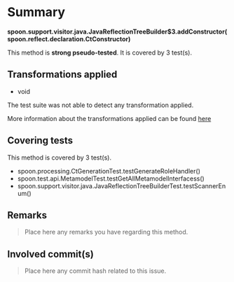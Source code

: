 # Summary
**spoon.support.visitor.java.JavaReflectionTreeBuilder$3.addConstructor(spoon.reflect.declaration.CtConstructor)**

This method is **strong pseudo-tested**.
It is covered by 3 test(s). 


## Transformations applied

- void


The test suite was not able to detect any transformation applied.

More information about the transformations applied can be found [here](https://github.com/STAMP-project/pitest-descartes)

## Covering tests
This method is covered by 3 test(s).
* spoon.processing.CtGenerationTest.testGenerateRoleHandler()
* spoon.test.api.MetamodelTest.testGetAllMetamodelInterfacess()
* spoon.support.visitor.java.JavaReflectionTreeBuilderTest.testScannerEnum()


## Remarks
> Place here any remarks you have regarding this method.

## Involved commit(s)

> Place here any commit hash related to this issue.
